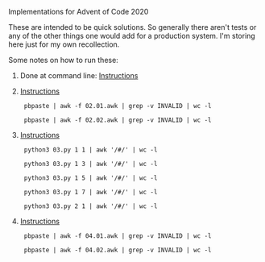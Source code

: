 Implementations for Advent of Code 2020

These are intended to be quick solutions. So generally there aren't tests or any of the other things one would add for a production system. I'm storing here just for my own recollection.

Some notes on how to run these:

  1. Done at command line: [Instructions](https://adventofcode.com/2020/day/1)
  2. [Instructions](https://adventofcode.com/2020/day/2)

          pbpaste | awk -f 02.01.awk | grep -v INVALID | wc -l

          pbpaste | awk -f 02.02.awk | grep -v INVALID | wc -l

  3. [Instructions](https://adventofcode.com/2020/day/3)

          python3 03.py 1 1 | awk '/#/' | wc -l

          python3 03.py 1 3 | awk '/#/' | wc -l

          python3 03.py 1 5 | awk '/#/' | wc -l

          python3 03.py 1 7 | awk '/#/' | wc -l

          python3 03.py 2 1 | awk '/#/' | wc -l

  4. [Instructions](https://adventofcode.com/2020/day/4)

          pbpaste | awk -f 04.01.awk | grep -v INVALID | wc -l

          pbpaste | awk -f 04.02.awk | grep -v INVALID | wc -l
